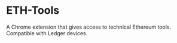 # ETH-Tools
A Chrome extension that gives access to technical Ethereum tools. Compatible with Ledger devices.
